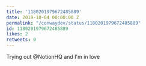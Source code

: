 ```yaml
---
title: '1180201979672485889'
date: 2019-10-04 00:00:00 Z
permalink: "/conwaydev/status/1180201979672485889"
id: 1180201979672485889
likes: 2
retweets: 0
---
```


Trying out @NotionHQ and I'm in love 